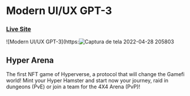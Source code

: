 # Modern UI/UX GPT-3
### [Live Site](https://charming-treacle-6700fa.netlify.app/)

![Modern UI/UX GPT-3](https:![Captura de tela 2022-04-28 205803](https://user-images.githubusercontent.com/82957886/165865993-4e9d808e-4a5f-4e70-8f50-60cb4bd4f91d.png)


## Hyper Arena
The first NFT game of Hyperverse, a protocol that will change the Gamefi world! Mint your Hyper Hamster and start now your journey, raid in dungeons (PvE) or join a team for the 4X4 Arena (PvP)!
